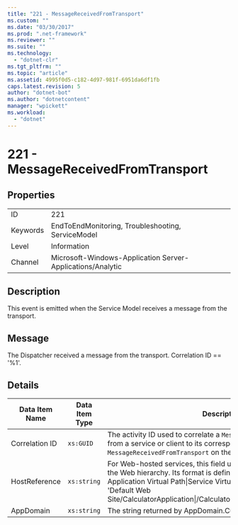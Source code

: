 ```yaml
---
title: "221 - MessageReceivedFromTransport"
ms.custom: ""
ms.date: "03/30/2017"
ms.prod: ".net-framework"
ms.reviewer: ""
ms.suite: ""
ms.technology: 
  - "dotnet-clr"
ms.tgt_pltfrm: ""
ms.topic: "article"
ms.assetid: 4995f0d5-c182-4d97-981f-6951da6df1fb
caps.latest.revision: 5
author: "dotnet-bot"
ms.author: "dotnetcontent"
manager: "wpickett"
ms.workload: 
  - "dotnet"
---
```

# 221 - MessageReceivedFromTransport
## Properties  

|||  
|-|-|  
|ID|221|  
|Keywords|EndToEndMonitoring, Troubleshooting, ServiceModel|  
|Level|Information|  
|Channel|Microsoft-Windows-Application Server-Applications/Analytic|  

## Description  
 This event is emitted when the Service Model receives a message from the transport.  

## Message  
 The Dispatcher received a message from the transport. Correlation ID == '%1'.  

## Details  


| Data Item Name | Data Item Type |                                                                                                                                                  Description                                                                                                                                                  |
|----------------|----------------|---------------------------------------------------------------------------------------------------------------------------------------------------------------------------------------------------------------------------------------------------------------------------------------------------------------|
| Correlation ID |   `xs:GUID`    |                                                                       The activity ID used to correlate a `MessageSentToTransport` event from a service or client to its corresponding `MessageReceivedFromTransport` on the other end.                                                                       |
| HostReference  |  `xs:string`   | For Web-hosted services, this field uniquely identifies the service in the Web hierarchy. Its format is defined as 'Web Site Name Application Virtual Path&#124;Service Virtual Path&#124;ServiceName'. Example: 'Default Web Site/CalculatorApplication&#124;/CalculatorService.svc&#124;CalculatorService'. |
|   AppDomain    |  `xs:string`   |                                                                                                                         The string returned by AppDomain.CurrentDomain.FriendlyName.                                                                                                                          |

